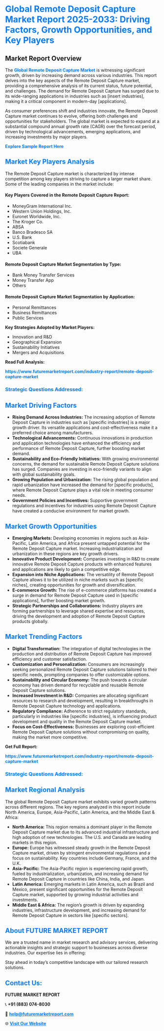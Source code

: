 <h1 style="color: #007BFF;">Global Remote Deposit Capture Market Report 2025-2033: Driving Factors, Growth Opportunities, and Key Players</h1>

<section id="overview">
<h2>Market Report Overview</h2>
<p>The <a href="https://www.futuremarketreport.com/industry-report/remote-deposit-capture-market" style="color: #007BFF; text-decoration: none;"><strong>Global Remote Deposit Capture Market</strong></a> is witnessing significant growth, driven by increasing demand across various industries. This report delves into the key aspects of the Remote Deposit Capture market, providing a comprehensive analysis of its current status, future potential, and challenges. The demand for Remote Deposit Capture has surged due to its wide-ranging applications in industries such as [insert industries], making it a critical component in modern-day [applications].</p>
<p>As consumer preferences shift and industries innovate, the Remote Deposit Capture market continues to evolve, offering both challenges and opportunities for stakeholders. The global market is expected to expand at a substantial compound annual growth rate (CAGR) over the forecast period, driven by technological advancements, emerging applications, and increasing investments by major players.</p>
</section>

<section id="overview">
<p><a href="https://www.futuremarketreport.com/request-sample/reportId=35478" style="color: #007BFF; text-decoration: none;"><strong>Explore Sample Report Here</strong></a></p>
</section>

<section id="key-players">
<h2 style="color: #007BFF;">Market Key Players Analysis</h2>
<p>The Remote Deposit Capture market is characterized by intense competition among key players striving to capture a larger market share. Some of the leading companies in the market include:</p>
<h4>Key Players Covered in the Remote Deposit Capture Report:</h4>
<ul><li>MoneyGram International Inc.</li><li>Western Union Holdings, Inc.</li><li>Euronet Worldwide, Inc.</li><li>The Kroger Co.</li><li>ABSA</li><li>Banco Bradesco SA</li><li>U.S. Bank</li><li>Scotiabank</li><li>Societe Generale</li><li>UBA</li></ul>
<h4>Remote Deposit Capture Market Segmentation by Type:</h4>
<ul><li>Bank Money Transfer Services</li><li>Money Transfer App</li><li>Others</li></ul>

<h4>Remote Deposit Capture Market Segmentation by Application:</h4>
<ul><li>Personal Remittances</li><li>Business Remittances</li><li>Public Services</li></ul>
<p><strong>Key Strategies Adopted by Market Players:</strong></p>
<ul>
<li>Innovation and R&D</li>
<li>Geographical Expansion</li>
<li>Sustainability Initiatives</li>
<li>Mergers and Acquisitions</li>
</ul>
</section>

<section>
<p><strong>Read Full Analysis: </strong></p><a href="https://www.futuremarketreport.com/industry-report/remote-deposit-capture-market" style="color: #007BFF; text-decoration: none;"><strong>https://www.futuremarketreport.com/industry-report/remote-deposit-capture-market</strong></a>
<h3 style="color: #007BFF;">Strategic Questions Addressed:</h3>
</section>

<section id="driving-factors">
<h2 style="color: #007BFF;">Market Driving Factors</h2>
<ul>
<li><strong>Rising Demand Across Industries:</strong> The increasing adoption of Remote Deposit Capture in industries such as [specific industries] is a major growth driver. Its versatile applications and cost-effectiveness make it a preferred choice among manufacturers.</li>
<li><strong>Technological Advancements:</strong> Continuous innovations in production and application technologies have enhanced the efficiency and performance of Remote Deposit Capture, further boosting market demand.</li>
<li><strong>Sustainability and Eco-Friendly Initiatives:</strong> With growing environmental concerns, the demand for sustainable Remote Deposit Capture solutions has surged. Companies are investing in eco-friendly variants to align with global sustainability goals.</li>
<li><strong>Growing Population and Urbanization:</strong> The rising global population and rapid urbanization have increased the demand for [specific products], where Remote Deposit Capture plays a vital role in meeting consumer needs.</li>
<li><strong>Government Policies and Incentives:</strong> Supportive government regulations and incentives for industries using Remote Deposit Capture have created a conducive environment for market growth.</li>
</ul>
</section>

<section id="growth-opportunities">
<h2 style="color: #007BFF;">Market Growth Opportunities</h2>
<ul>
<li><strong>Emerging Markets:</strong> Developing economies in regions such as Asia-Pacific, Latin America, and Africa present untapped potential for the Remote Deposit Capture market. Increasing industrialization and urbanization in these regions are key growth drivers.</li>
<li><strong>Innovative Product Development:</strong> Companies investing in R&D to create innovative Remote Deposit Capture products with enhanced features and applications are likely to gain a competitive edge.</li>
<li><strong>Expansion into Niche Applications:</strong> The versatility of Remote Deposit Capture allows it to be utilized in niche markets such as [specific niches], creating opportunities for growth and diversification.</li>
<li><strong>E-commerce Growth:</strong> The rise of e-commerce platforms has created a surge in demand for Remote Deposit Capture used in [specific applications], further boosting market growth.</li>
<li><strong>Strategic Partnerships and Collaborations:</strong> Industry players are forming partnerships to leverage shared expertise and resources, driving the development and adoption of Remote Deposit Capture products globally.</li>
</ul>
</section>

<section id="trending-factors">
<h2 style="color: #007BFF;">Market Trending Factors</h2>
<ul>
<li><strong>Digital Transformation:</strong> The integration of digital technologies in the production and distribution of Remote Deposit Capture has improved efficiency and customer satisfaction.</li>
<li><strong>Customization and Personalization:</strong> Consumers are increasingly seeking personalized Remote Deposit Capture solutions tailored to their specific needs, prompting companies to offer customizable options.</li>
<li><strong>Sustainability and Circular Economy:</strong> The push towards a circular economy has driven demand for recyclable and reusable Remote Deposit Capture solutions.</li>
<li><strong>Increased Investment in R&D:</strong> Companies are allocating significant resources to research and development, resulting in breakthroughs in Remote Deposit Capture technology and applications.</li>
<li><strong>Regulatory Compliance:</strong> Adherence to strict regulatory standards, particularly in industries like [specific industries], is influencing product development and quality in the Remote Deposit Capture market.</li>
<li><strong>Focus on Cost-Effectiveness:</strong> Businesses are exploring cost-efficient Remote Deposit Capture solutions without compromising on quality, making the market more competitive.</li>
</ul>
</section>

<section>
<p><strong>Get Full Report: </strong></p><a href="https://www.futuremarketreport.com/industry-report/remote-deposit-capture-market" style="color: #007BFF; text-decoration: none;"><strong>https://www.futuremarketreport.com/industry-report/remote-deposit-capture-market</strong></a>
<h3 style="color: #007BFF;">Strategic Questions Addressed:</h3>
</section>


<section id="regional-analysis">
<h2 style="color: #007BFF;">Market Regional Analysis</h2>
<p>The global Remote Deposit Capture market exhibits varied growth patterns across different regions. The key regions analyzed in this report include North America, Europe, Asia-Pacific, Latin America, and the Middle East & Africa:</p>
<ul>
<li><strong>North America:</strong> This region remains a dominant player in the Remote Deposit Capture market due to its advanced industrial infrastructure and high adoption of new technologies. The U.S. and Canada are leading markets in this region.</li>
<li><strong>Europe:</strong> Europe has witnessed steady growth in the Remote Deposit Capture market, driven by stringent environmental regulations and a focus on sustainability. Key countries include Germany, France, and the U.K.</li>
<li><strong>Asia-Pacific:</strong> The Asia-Pacific region is experiencing rapid growth, fueled by industrialization, urbanization, and increasing demand for Remote Deposit Capture in countries like China, India, and Japan.</li>
<li><strong>Latin America:</strong> Emerging markets in Latin America, such as Brazil and Mexico, present significant opportunities for the Remote Deposit Capture market, supported by growing industrial activities and investments.</li>
<li><strong>Middle East & Africa:</strong> The region’s growth is driven by expanding industries, infrastructure development, and increasing demand for Remote Deposit Capture in sectors like [specific sectors].</li>
</ul>
</section>

<footer>
<h2 style="color: #007BFF;">About FUTURE MARKET REPORT</h2>
<p>We are a trusted name in market research and advisory services, delivering actionable insights and strategic support to businesses across diverse industries. Our expertise lies in offering:</p>

<p>Stay ahead in today’s competitive landscape with our tailored research solutions.</p>

<h2 style="color: #007BFF;">Contact Us:</h2>
<p><strong>FUTURE MARKET REPORT</strong></p>
<p>📞 <strong>+91 (883) 074-8030</strong></p>
<p>📧 <strong><a href="mailto:help@futuremarketreport.com" style="color: #007BFF;">help@futuremarketreport.com</a></strong></p>
<p>🌐 <strong><a href="https://www.futuremarketreport.com/" style="color: #007BFF;">Visit Our Website</a></strong></p>
</footer>